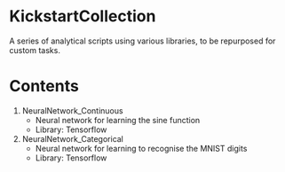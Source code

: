 # KickstartCollection
A series of analytical scripts using various libraries, to be repurposed for custom tasks.  

# Contents
1. NeuralNetwork_Continuous
   - Neural network for learning the sine function
   - Library: Tensorflow
3. NeuralNetwork_Categorical
   - Neural network for learning to recognise the MNIST digits
   - Library: Tensorflow
